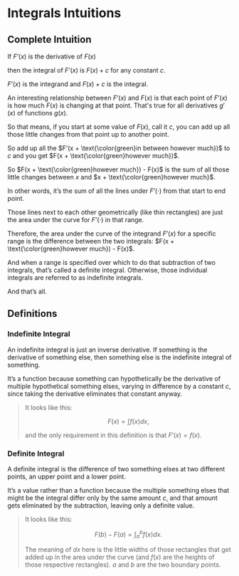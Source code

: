 # Integrals Intuitions

## Complete Intuition

If $F’(x)$ is the derivative of $F(x)$

then the integral of $F’(x)$ is $F(x) + c$ for any constant $c$.

$F’(x)$ is the integrand and $F(x) + c$ is the integral. 

An interesting relationship between $F’(x)$ and $F(x)$ is that each point of $F’(x)$ is how much $F(x)$ is changing at that point. That's true for all derivatives $g'(x)$ of functions $g(x)$.

So that means, if you start at some value of $F(x)$, call it $c$, you can add up all those little changes from that point up to another point.

So add up all the $F’(x + \text{\color{green}in between however much})$ to $c$ and you get $F(x + \text{\color{green}however much})$.

So $F(x + \text{\color{green}however much}) - F(x)$ is the sum of all those little changes between $x$ and $x + \text{\color{green}however much}$.

In other words, it’s the sum of all the lines under $F’(\cdot)$ from that start to end point.

Those lines next to each other geometrically (like thin rectangles) are just the area under the curve for $F’(\cdot)$ in that range.

Therefore, the area under the curve of the integrand $F’(x)$ for a specific range is the difference between the two integrals: $F(x + \text{\color{green}however much}) - F(x)$.

And when a range is specified over which to do that subtraction of two integrals, that’s called a definite integral. Otherwise, those individual integrals are referred to as indefinite integrals.

And that’s all.

## Definitions

### Indefinite Integral

An indefinite integral is just an inverse derivative. If something is the derivative of something else, then something else is the indefinite integral of something. 

It’s a function because something can hypothetically be the derivative of multiple hypothetical something elses, varying in difference by a constant $c$, since taking the derivative eliminates that constant anyway. 

> It looks like this:
> 
> $$F(x) = \int f(x) dx,$$
>
> and the only requirement in this definition is that $F'(x) = f(x)$.

### Definite Integral

A definite integral is the difference of two something elses at two different points, an upper point and a lower point. 

It’s a value rather than a function because the multiple something elses that might be the integral differ only by the same amount $c$, and that amount gets eliminated by the subtraction, leaving only a definite value. 

> It looks like this:
> 
> $$F(b) - F(a) = \int_{a}^{b} f(x) dx.$$
> 
> The meaning of $dx$ here is the little widths of those rectangles that get added up in the area under the curve (and $f(x)$ are the heights of those respective rectangles). $a$ and $b$ are the two boundary points.
